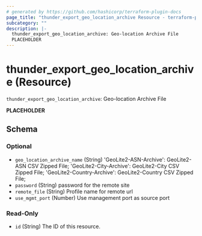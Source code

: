 ```yaml
---
# generated by https://github.com/hashicorp/terraform-plugin-docs
page_title: "thunder_export_geo_location_archive Resource - terraform-provider-thunder"
subcategory: ""
description: |-
  thunder_export_geo_location_archive: Geo-location Archive File
  PLACEHOLDER
---
```


# thunder_export_geo_location_archive (Resource)

`thunder_export_geo_location_archive`: Geo-location Archive File

__PLACEHOLDER__



<!-- schema generated by tfplugindocs -->
## Schema

### Optional

- `geo_location_archive_name` (String) 'GeoLite2-ASN-Archive': GeoLite2-ASN CSV Zipped File; 'GeoLite2-City-Archive': GeoLite2-City CSV Zipped File; 'GeoLite2-Country-Archive': GeoLite2-Country CSV Zipped File;
- `password` (String) password for the remote site
- `remote_file` (String) Profile name for remote url
- `use_mgmt_port` (Number) Use management port as source port

### Read-Only

- `id` (String) The ID of this resource.


